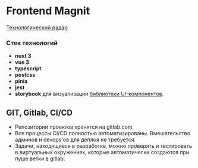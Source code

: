 # Frontend Magnit

[Технологический радар](https://magnit-tech.github.io/magnit-online/tech/radar/golang/index.html)

### Стек технологий

- **nuxt 3**
- **vue 3**
- **typescript**
- **postcss**
- **pinia**
- **jest**
- **storybook** для визуализации [библиотеки UI-компонентов](https://web-design-system.dev.ya.magnit.ru/).

## GIT, Gitlab, CI/CD

* Репозитории проектов хранятся на gitlab.com.
* Все процессы CI/CD полностью автоматизированы. Вмешательство админов и devops'ов для деплоя не требуется.
* Задачи, находящиеся в разработке, можно проверять и тестировать в виртуальных окружениях, которые автоматически создаются при пуше ветки в gitlab.